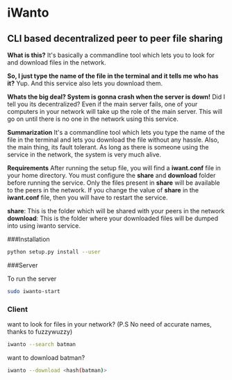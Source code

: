 # iWanto
## CLI based decentralized peer to peer file sharing

__What is this?__ 
It's basically a commandline tool which lets you to look for and download files in the network. 

__So, I just type the name of the file in the terminal and it tells me who has it?__ 
Yup. And this service also lets you download them.  

__Whats the big deal? System is gonna crash when the server is down!__ 
Did I tell you its decentralized? Even if the main server fails, one of your computers in your network will take up the role of the main server. This will go on until there is no one in the network using this service. 

__Summarization__ 
It's a commandline tool which lets you type the name of the file in the terminal and lets you download the file without any hassle. Also, the main thing, its fault tolerant. As long as there is someone using the service in the network, the system is very much alive.  

__Requirements__ 
After running the setup file, you will find a __iwant.conf__ file in your home directory. You must configure the __share__ and __download__ folder before running the service. 
Only the files present in __share__ will be available to the peers in the network. If you change the value of __share__ in the __iwant.conf__ file, then you will have to restart the service. 

__share__: This is the folder which will be shared with your peers in the network  
__download__: This is the folder where your downloaded files will be dumped into using iwanto service.  

###Installation
```sh
python setup.py install --user
```

###Server

To run the server
```sh
sudo iwanto-start
```

### Client 
want to look for files in your network? (P.S No need of accurate names, thanks to fuzzywuzzy)
```sh
iwanto --search batman
```

want to download batman? 
```sh
iwanto --download <hash(batman)>
```
